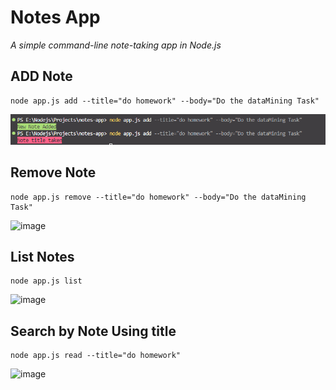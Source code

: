 # Notes App

*A simple command-line note-taking app in Node.js*

## ADD Note
```
node app.js add --title="do homework" --body="Do the dataMining Task"
```
![Alt text](image.png)

## Remove Note
```
node app.js remove --title="do homework" --body="Do the dataMining Task"
```
![image](https://github.com/alin00r/Notes-App/assets/74410154/eef0b1e1-8928-431e-baa5-2cb6acd75c1d)

## List Notes
```
node app.js list
```
![image](https://github.com/alin00r/Notes-App/assets/74410154/049a95a3-a6dc-4595-8651-bc636233c5fe)

## Search by Note Using title
```
node app.js read --title="do homework"
```
![image](https://github.com/alin00r/Notes-App/assets/74410154/edb29297-3811-4b63-bb53-27db714f6d5f)





